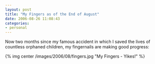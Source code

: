 ```yaml
---
layout: post
title: "My Fingers as of the End of August"
date: 2006-08-26 11:08:43
categories:
- personal
---
```

Now two months since my famous accident in which I saved the lives of
countless orphaned children, my fingernails are making good progress:

{% img center /images/2006/08/fingers.jpg "My Fingers - Yikes!" %}
